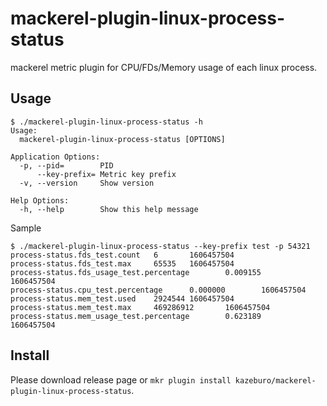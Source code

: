 # mackerel-plugin-linux-process-status

mackerel metric plugin for CPU/FDs/Memory usage of each linux process.

## Usage

```
$ ./mackerel-plugin-linux-process-status -h
Usage:
  mackerel-plugin-linux-process-status [OPTIONS]

Application Options:
  -p, --pid=        PID
      --key-prefix= Metric key prefix
  -v, --version     Show version

Help Options:
  -h, --help        Show this help message
```

Sample

```
$ ./mackerel-plugin-linux-process-status --key-prefix test -p 54321
process-status.fds_test.count   6       1606457504
process-status.fds_test.max     65535   1606457504
process-status.fds_usage_test.percentage        0.009155        1606457504
process-status.cpu_test.percentage      0.000000        1606457504
process-status.mem_test.used    2924544 1606457504
process-status.mem_test.max     469286912       1606457504
process-status.mem_usage_test.percentage        0.623189        1606457504
```


## Install

Please download release page or `mkr plugin install kazeburo/mackerel-plugin-linux-process-status`.